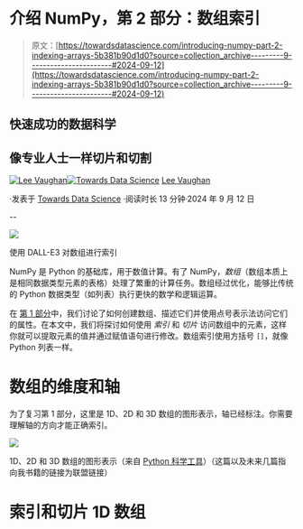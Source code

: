 # 介绍 NumPy，第 2 部分：数组索引

> 原文：[https://towardsdatascience.com/introducing-numpy-part-2-indexing-arrays-5b381b90d1d0?source=collection_archive---------9-----------------------#2024-09-12](https://towardsdatascience.com/introducing-numpy-part-2-indexing-arrays-5b381b90d1d0?source=collection_archive---------9-----------------------#2024-09-12)

## 快速成功的数据科学

## 像专业人士一样切片和切割

[](https://medium.com/@lee_vaughan?source=post_page---byline--5b381b90d1d0--------------------------------)[![Lee Vaughan](../Images/9f6b90bb76102f438ab0b9a4a62ffa3f.png)](https://medium.com/@lee_vaughan?source=post_page---byline--5b381b90d1d0--------------------------------)[](https://towardsdatascience.com/?source=post_page---byline--5b381b90d1d0--------------------------------)[![Towards Data Science](../Images/a6ff2676ffcc0c7aad8aaf1d79379785.png)](https://towardsdatascience.com/?source=post_page---byline--5b381b90d1d0--------------------------------) [Lee Vaughan](https://medium.com/@lee_vaughan?source=post_page---byline--5b381b90d1d0--------------------------------)

·发表于 [Towards Data Science](https://towardsdatascience.com/?source=post_page---byline--5b381b90d1d0--------------------------------) ·阅读时长 13 分钟·2024 年 9 月 12 日

--

![](../Images/bdcf0f1c936adb282f5ddbadc167be78.png)

使用 DALL-E3 对数组进行索引

NumPy 是 Python 的基础库，用于数值计算。有了 NumPy，*数组*（数组本质上是相同数据类型元素的表格）处理了繁重的计算任务。数组经过优化，能够比传统的 Python 数据类型（如列表）执行更快的数学和逻辑运算。

在 [第 1 部分](https://medium.com/towards-data-science/introducing-numpy-part-1-understanding-arrays-3f6fecc97e3d)中，我们讨论了如何创建数组、描述它们并使用点号表示法访问它们的属性。在本文中，我们将探讨如何使用 *索引* 和 *切片* 访问数组中的元素，这样你就可以提取元素的值并通过赋值语句进行修改。数组索引使用方括号 `[]`，就像 Python 列表一样。

# 数组的维度和轴

为了复习第 1 部分，这里是 1D、2D 和 3D 数组的图形表示，轴已经标注。你需要理解轴的方向才能正确索引。

![](../Images/2a4de0c5b7c92e955b4d2086bb4abb31.png)

1D、2D 和 3D 数组的图形表示（来自 [Python 科学工具](https://a.co/d/86EgobI)）（这篇以及未来几篇指向我书籍的链接为联盟链接）

# 索引和切片 1D 数组
